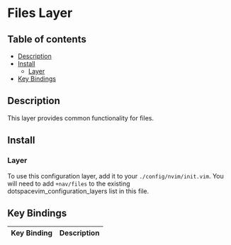 # Files Layer

## Table of contents

* [Description](#description)
* [Install](#install)
  * [Layer](#layer)
* [Key Bindings](#key-bindings)


## Description

This layer provides common functionality for files.


## Install

### Layer

To use this configuration layer, add it to your `./config/nvim/init.vim`. You will need to add `+nav/files` to the existing dotspacevim_configuration_layers list in this file.


## Key Bindings

| Key Binding | Description          |
|-------------|----------------------|
